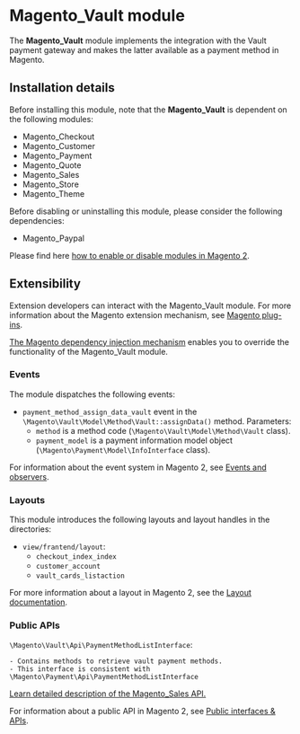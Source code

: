 # Magento_Vault module

The **Magento_Vault** module implements the integration with the Vault payment gateway and makes the latter available as a payment method in Magento.

## Installation details

Before installing this module, note that the **Magento_Vault** is dependent on the following modules:

- Magento_Checkout
- Magento_Customer
- Magento_Payment
- Magento_Quote
- Magento_Sales
- Magento_Store
- Magento_Theme

Before disabling or uninstalling this module, please consider the following dependencies:

- Magento_Paypal

Please find here [how to enable or disable modules in Magento 2](https://devdocs.magento.com/guides/v2.4/install-gde/install/cli/install-cli-subcommands-enable.html).

## Extensibility

Extension developers can interact with the Magento_Vault module. For more information about the Magento extension mechanism, see [Magento plug-ins](https://devdocs.magento.com/guides/v2.4/extension-dev-guide/plugins.html).

[The Magento dependency injection mechanism](https://devdocs.magento.com/guides/v2.4/extension-dev-guide/depend-inj.html) enables you to override the functionality of the Magento_Vault module.

### Events

The module dispatches the following events:

- `payment_method_assign_data_vault` event in the `\Magento\Vault\Model\Method\Vault::assignData()` method. Parameters:
    - `method` is a method code (`\Magento\Vault\Model\Method\Vault` class).
    - `payment_model` is a payment information model object (`\Magento\Payment\Model\InfoInterface` class).

For information about the event system in Magento 2, see [Events and observers](https://devdocs.magento.com/guides/v2.4/extension-dev-guide/events-and-observers.html#events).

### Layouts

This module introduces the following layouts and layout handles in the directories:

- `view/frantend/layout`:
    - `checkout_index_index`
    - `customer_account`
    - `vault_cards_listaction`

For more information about a layout in Magento 2, see the [Layout documentation](https://devdocs.magento.com/guides/v2.4/frontend-dev-guide/layouts/layout-overview.html).   

### Public APIs

`\Magento\Vault\Api\PaymentMethodListInterface`:

    - Contains methods to retrieve vault payment methods.
    - This interface is consistent with \Magento\Payment\Api\PaymentMethodListInterface
    
[Learn detailed description of the Magento_Sales API.](https://devdocs.magento.com/guides/v2.4/mrg/ce/Sales/services.html)
 
For information about a public API in Magento 2, see [Public interfaces & APIs](https://devdocs.magento.com/guides/v2.4/extension-dev-guide/api-concepts.html).
